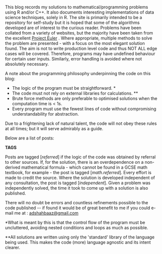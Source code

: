 This blog records my solutions to mathematical/programming problems using R and/or C++. It also documents interesting implementations of data science techniques, solely in R.  The site is primarily intended to be a repository for self-study but it is hoped that some of the algorithms developed are of interest to the curious reader. Problems have been collated from a variety of websites, but the majority have been taken from the excellent [Project Euler](https://projecteuler.net/) . Where appropriate, multiple methods to solve the problem are presented - with a focus on the most elegant solution found. The aim is not to write production level code and thus  NOT ALL edge cases will be covered. Therefore, programs may have undefined behaviour for certain user inputs. Similarly, error handling is avoided where not absolutely necessary.

A note about the programming philosophy underpinning the code on this blog:

- The logic of the program must be straightforward. *
- The code must not rely on external libraries for calculations. **
- Brute force methods are only preferable to optimised solutions when the computation time is < $1$s.
- Every program must use the fewest lines of code without compromising understandability for abstraction.

Due to a frightening lack of natural talent, the code will not obey these rules at all times; but it will serve admirably as a guide.

Below are a list of posts:




**TAGS**

Posts are tagged [*referred*] if the logic of the code was obtained by referral to other sources. If, for the solution, there is an overdependence on a non-derived mathematical formula - which cannot be found in a GCSE math textbook, for example - the post is tagged [*math.referred*]. Every effort is made to credit the source. Where the solution is developed independent of any consultation, the post is tagged [*independent*]. Given a problem was independently solved, the time it took to come up with a solution is also published.  


There will no doubt be errors and countless refinements possible to the code published -- if found it would be of great benefit to me if you could e-mail me at :   adshahbaaz@gmail.com 


*What is meant by this is that the control flow of the program must be uncluttered, avoiding nested conditions and loops as much as possible.

**All solutions are written using only the 'standard' library of the language being used. This makes the code (more) language agnostic and its intent clearer.
